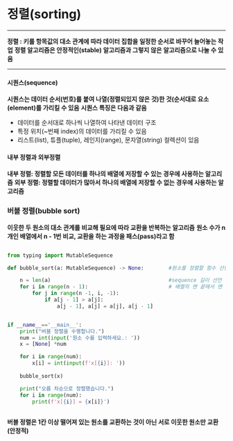 # 정렬(sorting)
***

**정렬 : 키를 항목값의 대소 관계에 따라 데이터 집합을 일정한 순서로 바꾸어 늘어놓는 작업**
**정렬 알고리즘은 안정적인(stable) 알고리즘과 그렇지 않은 알고리즘으로 나눌 수 있음**
***

#### 시퀀스(sequence)
**시퀀스는 데이터 순서(번호)를 붙여 나열(정렬되있지 않은 것)한 것(순서대로 요소(element)를 가리킬 수 있음**
**시퀀스 특징은 다음과 같음**

* 데이터를 순서대로 하나씩 나열하여 나타낸 데이터 구조
* 특정 위치(~번째 index)의 데이터를 가리킬 수 있음
* 리스트(list), 튜플(tuple), 레인지(range), 문자열(string) 컬렉션이 있음

  


#### 내부 정렬과 외부정렬

**내부 정렬: 정렬할 모든 데이터를 하나의 배열에 저장할 수 있는 경우에 사용하는 알고리즘**
**외부 정렬: 정렬할 데이터가 많아서 하나의 배열에 저장할 수 없는 경우에 사용하는 알고리즘**

### 버블 정렬(bubble sort)

**이웃한 두 원소의 대소 관계를 비교해 필요에 따라 교환을 반복하는 알고리즘**
**원소 수가 n개인 배열에서 n - 1번 비교, 교환을 하는 과정을 패스(pass)라고 함**

```python

from typing import MutableSequence

def bubble_sort(a: MutableSequence) -> None:        #원소를 정렬할 함수 선언 매개변수에는 MutableSequence collection(원소값 변경 가능)이 들어감

    n = len(a)                                      #sequence 길이 선언
    for i in range(n - 1):                          # 배열의 맨 끝에서 맨 앞을 향해 스캔
        for j in range(n -1, i, -1):    
            if a[j - 1] > a[j]:                     
                a[j - 1], a[j] = a[j], a[j - 1]


if __name__=='__main__':
    print("버블 정렬을 수행합니다.")
    num = int(input('원소 수를 입력하세요.: '))
    x = [None] *num

    for i in range(num):
        x[i] = int(input(f'x[{i}]: '))
    
    bubble_sort(x)

    print("오름 차순으로 정렬했습니다.")
    for i in range(num):
        print(f'x[{i}] = {x[i]}')
        
  ```
  **버블 정렬은 1칸 이상 떨어져 있는 원소를 교환하는 것이 아닌 서로 이웃한 원소만 교환(안정적)**
  
  
